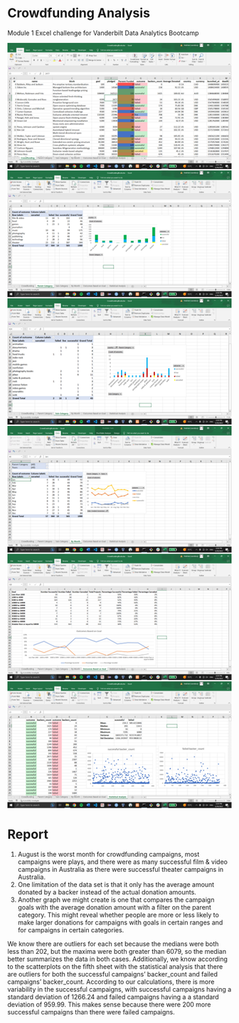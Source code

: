# Crowdfunding Analysis
Module 1 Excel challenge for Vanderbilt Data Analytics Bootcamp

![Crowdfunding](images/1.png)
![Crowdfunding](images/2.png)
![Crowdfunding](images/3.png)
![Crowdfunding](images/4.png)
![Crowdfunding](images/5.png)
![Crowdfunding](images/6.png)

# Report
1. August is the worst month for crowdfunding campaigns, most campaigns were plays, and there were as many successful film & video campaigns in Australia as there were successful theater campaigns in Australia.  
2. One limitation of the data set is that it only has the average amount donated by a backer instead of the actual donation amounts. 
3. Another graph we might create is one that compares the campaign goals with the average donation amount with a filter on the parent category. This might reveal whether people are more or less likely to make larger donations for campaigns with goals in certain ranges and for campaigns in certain categories. 

We know there are outliers for each set because the medians were both less than 202, but the maxima were both greater than 6079, so the median better summarizes the data in both cases. Additionally, we know according to the scatterplots on the fifth sheet with the statistical analysis that there are outliers for both the successful campaigns’ backer_count and failed campaigns’ backer_count. 
According to our calculations, there is more variability in the successful campaigns, with successful campaigns having a standard deviation of 1266.24 and failed campaigns having a a standard deviation of 959.99. This makes sense because there were 200 more successful campaigns than there were failed campaigns. 
